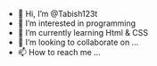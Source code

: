 - 👋 Hi, I’m @Tabish123t
- 👀 I’m interested in programming
- 🌱 I’m currently learning Html & CSS
- 💞️ I’m looking to collaborate on ...
- 📫 How to reach me ...

<!---
Tabish123t/Tabish123t is a ✨ special ✨ repository because its `README.md` (this file) appears on your GitHub profile.
You can click the Preview link to take a look at your changes.
--->
